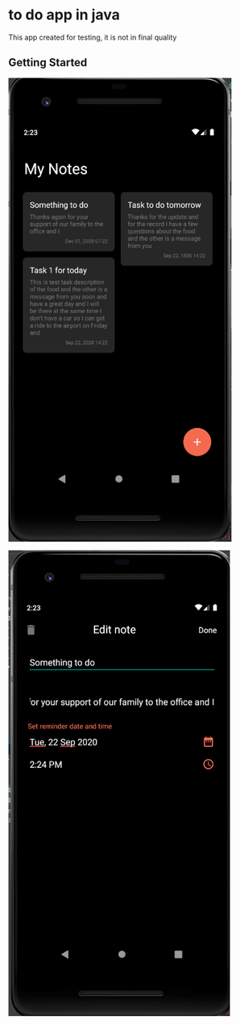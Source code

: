 # to do app in java

This app created for testing, it is not in final quality

## Getting Started

![](app/src/main/res/assets/sc_0.png)

![](app/src/main/res/assets/sc_1.png)
